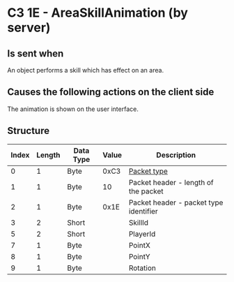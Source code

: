 # C3 1E - AreaSkillAnimation (by server)

## Is sent when

An object performs a skill which has effect on an area.

## Causes the following actions on the client side

The animation is shown on the user interface.

## Structure

| Index | Length | Data Type | Value | Description |
|-------|--------|-----------|-------|-------------|
| 0 | 1 |   Byte   | 0xC3  | [Packet type](PacketTypes.md) |
| 1 | 1 |    Byte   |   10   | Packet header - length of the packet |
| 2 | 1 |    Byte   | 0x1E  | Packet header - packet type identifier |
| 3 | 2 | Short |  | SkillId |
| 5 | 2 | Short |  | PlayerId |
| 7 | 1 | Byte |  | PointX |
| 8 | 1 | Byte |  | PointY |
| 9 | 1 | Byte |  | Rotation |